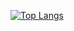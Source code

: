 [![Top Langs](https://github-readme-stats.vercel.app/api/top-langs/?username=bbbkickaaa)](https://github.com/bbbkickaaa/github-readme-stats)

<!--
**bbbkickaaa/bbbkickaaa** is a ✨ _special_ ✨ repository because its `README.md` (this file) appears on your GitHub profile.

Here are some ideas to get you started:

- 🔭 I’m currently working on ...
- 🌱 I’m currently learning ...
- 👯 I’m looking to collaborate on ...
- 🤔 I’m looking for help with ...
- 💬 Ask me about ...
- 📫 How to reach me: ...
- 😄 Pronouns: ...
- ⚡ Fun fact: ...
-->
